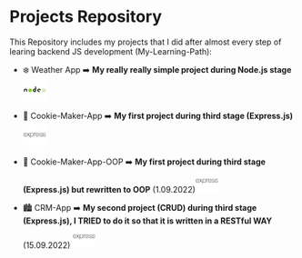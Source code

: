 # Projects Repository
This Repository includes my projects that I did after almost every step of learing backend JS development (My-Learning-Path):

- ❄️ Weather App ➡️ **My really really simple project during Node.js stage**<img src="https://raw.githubusercontent.com/devicons/devicon/master/icons/nodejs/nodejs-original-wordmark.svg" alt="nodejs" width="40" height="40"/>

- 🍪 Cookie-Maker-App ➡️ **My first project during third stage (Express.js)** <img src="https://raw.githubusercontent.com/devicons/devicon/master/icons/express/express-original-wordmark.svg" alt="express" width="40" height="40"/>

- 🍪 Cookie-Maker-App-OOP ➡️ **My first project during third stage (Express.js) but rewritten to OOP** (1.09.2022)<img src="https://raw.githubusercontent.com/devicons/devicon/master/icons/express/express-original-wordmark.svg" alt="express" width="40" height="40"/>

- 🏙 CRM-App ➡️ **My second project (CRUD) during third stage (Express.js), 
I TRIED to do it so that it is written in a RESTful WAY** (15.09.2022) <img src="https://raw.githubusercontent.com/devicons/devicon/master/icons/express/express-original-wordmark.svg" alt="express" width="40" height="40"/>

